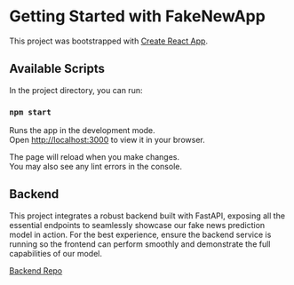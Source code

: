 # Getting Started with FakeNewApp

This project was bootstrapped with [Create React App](https://github.com/facebook/create-react-app).

## Available Scripts

In the project directory, you can run:

### `npm start`

Runs the app in the development mode.\
Open [http://localhost:3000](http://localhost:3000) to view it in your browser.

The page will reload when you make changes.\
You may also see any lint errors in the console.

## Backend

This project integrates a robust backend built with FastAPI, exposing all the essential endpoints to seamlessly showcase our fake news prediction model in action. For the best experience, ensure the backend service is running so the frontend can perform smoothly and demonstrate the full capabilities of our model.

[Backend Repo](https://github.com/Mateo-Lopez83/ISIS3301-PROY1-G32.git)
